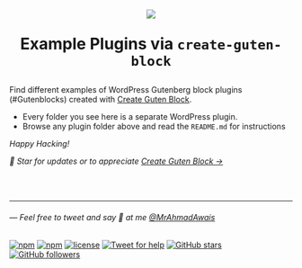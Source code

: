 <h1 align="center">
  <img src="http://on.ahmda.ws/oy1r/c" />

  Example Plugins via `create-guten-block`
</h1>


Find different examples of WordPress Gutenberg block plugins (#Gutenblocks) created with [Create Guten Block](https://github.com/ahmadawais/create-guten-block).

- Every folder you see here is a separate WordPress plugin.
- Browse any plugin folder above and read the `README.md` for instructions


_Happy Hacking!_

_🌟 Star for updates or to appreciate [Create Guten Block →](https://github.com/ahmadawais/create-guten-block)_

<br><br>

---

###### — Feel free to tweet and say 👋 at me [@MrAhmadAwais](https://twitter.com/mrahmadawais/)

[![npm](https://img.shields.io/npm/v/create-guten-block.svg?style=flat-square)](https://www.npmjs.com/package/create-guten-block) [![npm](https://img.shields.io/npm/dt/create-guten-block.svg?style=flat-square&label=downloads)](https://www.npmjs.com/package/create-guten-block)  [![license](https://img.shields.io/github/license/mashape/apistatus.svg?style=flat-square)](https://github.com/ahmadawais/create-guten-block) [![Tweet for help](https://img.shields.io/twitter/follow/mrahmadawais.svg?style=social&label=Tweet%20@MrAhmadAwais)](https://twitter.com/mrahmadawais/) [![GitHub stars](https://img.shields.io/github/stars/ahmadawais/create-guten-block.svg?style=social&label=Stars)](https://github.com/ahmadawais/create-guten-block/stargazers) [![GitHub followers](https://img.shields.io/github/followers/ahmadawais.svg?style=social&label=Follow)](https://github.com/ahmadawais?tab=followers)